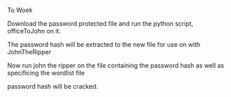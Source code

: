 To Woek

Download the password protected file and run the python script, officeToJohn on it. 

The password hash will be extracted to the new file for use on with JohnTheRipper

Now run john the ripper on the file containing the password hash as well as specificing the wordlist file

password hash will be cracked.
